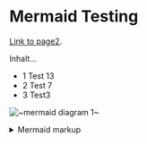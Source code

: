 # Mermaid Testing

[Link to page2](./page2.md).

Inhalt...
* 1 Test 13
* 2 Test 7
* 3 Test3

<!-- generated by mermaid compile action - START -->
![~mermaid diagram 1~](//docs/assets/images/docs_index-md-1.png)
<details>
  <summary>Mermaid markup</summary>

```mermaid
graph TD;
    A-->B;
    B-->A;
    B-->D;
```

</details>
<!-- generated by mermaid compile action - END -->
